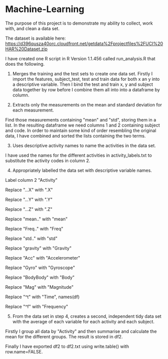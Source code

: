 # Machine-Learning
The purpose of this project is to demonstrate my ability to collect, work with, and clean a data set.

The dataset is available here: https://d396qusza40orc.cloudfront.net/getdata%2Fprojectfiles%2FUCI%20HAR%20Dataset.zip

I have created one R script in R Version 1.1.456 called run_analysis.R that does the following.

1) Merges the training and the test sets to create one data set.
  Firstly I import the features, subject_test, test and train data for both x an y into a descriptive variable.
  Then I bind the test and train x, y and subject data together by row before I combine them all into into a dataframe by column.
  
2) Extracts only the measurements on the mean and standard deviation for each measurement.

  Find those measurements containing "mean" and "std", storing them in a list. In the resulting dataframe we need columns 1 and 
  2 containing subject and code. In order to maintain some kind of order resembling the original data, I have combined and sorted the
  lists containing the two terms.  

3) Uses descriptive activity names to name the activities in the data set.

  I have used the names for the different activities in activity_labels.txt to substitute the activity codes in column 2.

4) Appropriately labelled the data set with descriptive variable names.

  Label column 2 "Activity"
  
  Replace "...X" with ".X"
  
  Replace "...Y" with ".Y"
  
  Replace "...Z" with ".Z"
  
  Replace "mean.." with "mean"
  
  Replace "Freq.." with "Freq"
  
  Replace "std.." with "std"
  
  Replace "gravity" with "Gravity"
  
  Replace "Acc" with "Accelerometer"
  
  Replace "Gyro" with "Gyroscope"
  
  Replace "BodyBody" with "Body"
  
  Replace "Mag" with "Magnitude"
  
  Replace "^t" with "Time", names(df)
  
  Replace "^f" with "Frequency"
  
5) From the data set in step 4, creates a second, independent tidy data set with the average of each variable for each activity and each subject.

  Firstly I group all data by "Activity" and then summarise and calculate the mean for the different groups. The result is stored in df2.
  
Finally I have exported df2 to df2.txt using write.table() with row.name=FALSE.
